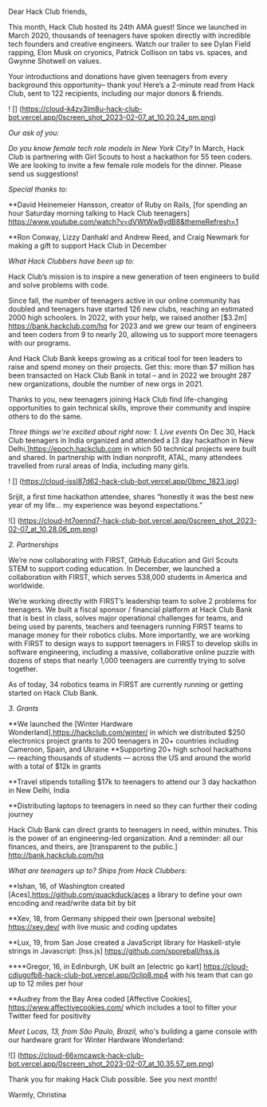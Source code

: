 Dear Hack Club friends,

This month, Hack Club hosted its 24th AMA guest! Since we launched in March 2020, thousands of teenagers have spoken directly with incredible tech founders and creative engineers. Watch our trailer to see Dylan Field rapping, Elon Musk on cryonics, Patrick Collison on tabs vs. spaces, and Gwynne Shotwell on values. 

Your introductions and donations have given teenagers from every background this opportunity– thank you! Here’s a 2-minute read from Hack Club, sent to 122 recipients, including our major donors & friends.  


 
! [] (https://cloud-k4zv3lm8u-hack-club-bot.vercel.app/0screen_shot_2023-02-07_at_10.20.24_pm.png)

*Our ask of you:* 

*Do you know female tech role models in New York City?* In March, Hack Club is partnering with Girl Scouts to host a hackathon for 55 teen coders. We are looking to invite a few female role models for the dinner. Please send us suggestions!

*Special thanks to:*

**David Heinemeier Hansson, creator of Ruby on Rails, [for spending an hour Saturday morning talking to Hack Club teenagers] https://www.youtube.com/watch?v=dVWtWwBydB8&themeRefresh=1

**Ron Conway, Lizzy Danhakl and Andrew Reed, and Craig Newmark for making a gift to support Hack Club in December

*What Hack Clubbers have been up to:*

Hack Club’s mission is to inspire a new generation of teen engineers to build and solve problems with code. 

Since fall, the number of teenagers active in our online community has doubled and teenagers have started 126 new clubs, reaching an estimated 2000 high schoolers. In 2022, with your help, we raised another [$3.2m] https://bank.hackclub.com/hq for 2023 and we grew our team of engineers and teen coders from 9 to nearly 20, allowing us to support more teenagers with our programs.

And Hack Club Bank keeps growing as a critical tool for teen leaders to raise and spend money on their projects. Get this: more than $7 million has been transacted on Hack Club Bank in total – and in 2022 we brought 287 new organizations, double the number of new orgs in 2021. 

Thanks to you, new teenagers joining Hack Club find life-changing opportunities to gain technical skills, improve their community and inspire others to do the same.

 *Three things we're excited about right now:*
*1. Live events*
On Dec 30, Hack Club teenagers in India organized and attended a [3 day hackathon in New Delhi,]https://epoch.hackclub.com in which 50 technical projects were built and shared. In partnership with Indian nonprofit, ATAL, many attendees travelled from rural areas of India, including many girls. 
 
! [] (https://cloud-issl87d62-hack-club-bot.vercel.app/0bmc_1823.jpg)

Srijit, a first time hackathon attendee, shares “honestly it was the best new year of my life… my experience was beyond expectations.”


![] (https://cloud-ht7oennd7-hack-club-bot.vercel.app/0screen_shot_2023-02-07_at_10.28.06_pm.png)

*2. Partnerships*

We’re now collaborating with FIRST, GitHub Education and Girl Scouts STEM to support coding education. In December, we launched a collaboration with FIRST, which serves 538,000 students in America and worldwide.

We’re working directly with FIRST’s leadership team to solve 2 problems for teenagers. We built a fiscal sponsor / financial platform at Hack Club Bank that is best in class, solves major operational challenges for teams, and being used by parents, teachers and teenagers running FIRST teams to manage money for their robotics clubs. More importantly, we are working with FIRST to design ways to support teenagers in FIRST to develop skills in software engineering, including a massive, collaborative online puzzle with dozens of steps that nearly 1,000 teenagers are currently trying to solve together.

As of today, 34 robotics teams in FIRST are currently running or getting started on Hack Club Bank. 

*3. Grants*

**We launched the [Winter Hardware Wonderland],https://hackclub.com/winter/ in which we distributed $250 electronics project grants to 200 teenagers in 20+ countries including Cameroon, Spain, and Ukraine
**Supporting 20+ high school hackathons — reaching thousands of students — across the US and around the world with a total of $12k in grants

**Travel stipends totalling $17k to teenagers to attend our 3 day hackathon in New Delhi, India

**Distributing laptops to teenagers in need so they can further their coding journey

Hack Club Bank can direct grants to teenagers in need, within minutes. This is the power of an engineering-led organization. And a reminder: all our finances, and theirs, are [transparent to the public.] http://bank.hackclub.com/hq

*What are teenagers up to? Ships from Hack Clubbers:*

**Ishan, 16, of Washington created [Aces],https://github.com/quackduck/aces a library to define your own encoding and read/write data bit by bit

**Xev, 18, from Germany shipped their own [personal website] https://xev.dev/ with live music and coding updates

**Lux, 19, from San Jose created a JavaScript library for Haskell-style strings in Javascript: [hss.js] https://github.com/sporeball/hss.js

****Gregor, 16, in Edinburgh, UK built an [electric go kart] https://cloud-cdjugofb8-hack-club-bot.vercel.app/0clip8.mp4 with his team that can go up to 12 miles per hour

**Audrey from the Bay Area coded [Affective Cookies], https://www.affectivecookies.com/ which includes a tool to filter your Twitter feed for positivity

 
*Meet Lucas, 13, from São Paulo, Brazil,* who's building a game console with our hardware grant for Winter Hardware Wonderland:
 

![] (https://cloud-66xmcawck-hack-club-bot.vercel.app/0screen_shot_2023-02-07_at_10.35.57_pm.png)

Thank you for making Hack Club possible. See you next month!

Warmly,
Christina
 
 

 
  